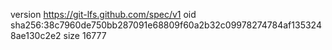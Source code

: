 version https://git-lfs.github.com/spec/v1
oid sha256:38c7960de750bb287091e68809f60a2b32c09978274784af1353248ae130c2e2
size 16777
